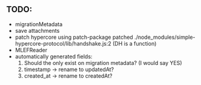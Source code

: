 #

## TODO:
* migrationMetadata
* save attachments
* patch hypercore using patch-package
    patched ./node_modules/simple-hypercore-protocol/lib/handshake.js:2 (DH is a function)
* MLEFReader
* automatically generated fields:
    1. Should the only exist on migration metadata? (I would say YES)
    2. timestamp -> rename to updatedAt?
    3. created_at -> rename to createdAt?

